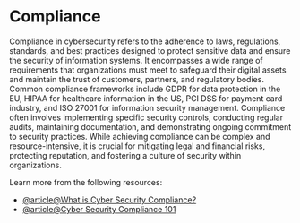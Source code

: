 # Compliance

Compliance in cybersecurity refers to the adherence to laws, regulations, standards, and best practices designed to protect sensitive data and ensure the security of information systems. It encompasses a wide range of requirements that organizations must meet to safeguard their digital assets and maintain the trust of customers, partners, and regulatory bodies. Common compliance frameworks include GDPR for data protection in the EU, HIPAA for healthcare information in the US, PCI DSS for payment card industry, and ISO 27001 for information security management. Compliance often involves implementing specific security controls, conducting regular audits, maintaining documentation, and demonstrating ongoing commitment to security practices. While achieving compliance can be complex and resource-intensive, it is crucial for mitigating legal and financial risks, protecting reputation, and fostering a culture of security within organizations.

Learn more from the following resources:

- [@article@What is Cyber Security Compliance?](https://www.comptia.org/content/articles/what-is-cybersecurity-compliance)
- [@article@Cyber Security Compliance 101](https://sprinto.com/blog/cyber-security-compliance/)
